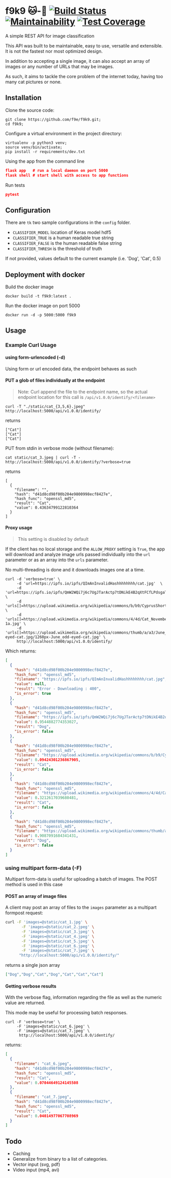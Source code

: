 f9k9  🐱-🐶 [![Build Status](https://travis-ci.org/f9e/f9k9.svg?branch=master)](https://travis-ci.org/f9e/f9k9) [![Maintainability](https://api.codeclimate.com/v1/badges/6eeaeb2980decd05d190/maintainability)](https://codeclimate.com/github/f9e/f9k9/maintainability) [![Test Coverage](https://api.codeclimate.com/v1/badges/6eeaeb2980decd05d190/test_coverage)](https://codeclimate.com/github/f9e/f9k9/test_coverage)
====

A simple REST API for image classification

This API was built to be maintainable, easy to use, 
versatile and extensible. It is not the fastest nor most optimized design.

In addition to accepting a single image, it can also accept an array of 
images or any number of URLs that may be images.

As such, it aims to tackle the core problem of the internet today, having too many 
cat pictures or none.


## Installation 

Clone the source code:
```
git clone https://github.com/f9e/f9k9.git;
cd f9k9;
```

Configure a virtual environment in the project directory:
```
virtualenv -p python3 venv;
source venv/bin/activate;
pip install -r requirements/dev.txt
```

Using the app from the command line

```json
flask app   # run a local daemon on port 5000
flask shell # start shell with access to app functions
```
Run tests

```json
pytest
```




## Configuration

There are `tk` two sample configurations in the `config` folder.  

* `CLASSIFIER_MODEL` location of Keras model hdf5 
* `CLASSIFIER_TRUE` is a human readable true string  
* `CLASSIFIER_FALSE` is the human readable false string 
* `CLASSIFIER_THRESH` is the threshold of truth 

If not provided, values default to the current example (i.e. 'Dog', 'Cat', 0.5)

## Deployment with docker

Build the docker image

```
docker build -t f9k9:latest .
```

Run the docker image on port 5000

```
docker run -d -p 5000:5000 f9k9
```

## Usage

### Example Curl Usage

#### using form-urlencoded (-d)

Using form or url encoded data, the endpoint behaves as such 

#### PUT a glob of files individually at the endpoint

> Note: Curl append the file to the endpoint name, so the actual 
endpoint location for this call is `/api/v1.0.0/identify/<filename>`

```
curl -T "./static/cat_{3,5,6}.jpeg" http://localhost:5000/api/v1.0.0/identify/
```

returns

```
["Cat"]
["Cat"]
["Cat"]
```



PUT from stdin in verbose mode (without filename):

```
cat static/cat_3.jpeg | curl -T - http://localhost:5000/api/v1.0.0/identify/?verbose=true
```

returns 

```
[
  {
    "filename": "",
    "hash": "d41d8cd98f00b204e9800998ecf8427e",
    "hash_func": "openssl_md5",
    "result": "Cat",
    "value": 0.43634799122810364
  }
]
```

#### Proxy usage

> This setting is disabled by default

If the client has no local storage and the `ALLOW_PROXY` setting is `True`, the app will
 download and analyze image urls passed individually into the `url` parameter or as an 
 array into the `urls` parameter.   
 
 No multi-threading is done and it downloads images one at a time.

```
curl -d 'verbose=true' \
     -d 'url=https://ipfs.io/ipfs/QImAnInvalidHashhhhhhhh/cat.jpg'  \
     -d 'url=https://ipfs.io/ipfs/QmW2WQi7j6c7UgJTarActp7tDNikE4B2qXtFCfLPdsgaTQ/cat.jpg' \
     -d 'urls[]=https://upload.wikimedia.org/wikipedia/commons/b/b9/CyprusShorthair.jpg' \
     -d 'urls[]=https://upload.wikimedia.org/wikipedia/commons/4/4d/Cat_November_2010-1a.jpg' \
     -d 'urls[]=https://upload.wikimedia.org/wikipedia/commons/thumb/a/a3/June_odd-eyed-cat.jpg/1260px-June_odd-eyed-cat.jpg' \
     http://localhost:5000/api/v1.0.0/identify/
```
Which returns:

```json
[
  {
    "hash": "d41d8cd98f00b204e9800998ecf8427e",
    "hash_func": "openssl_md5",
    "filename": "https://ipfs.io/ipfs/QImAnInvalidHashhhhhhhh/cat.jpg",
    "value": null,
    "result": "Error - Downloading : 400",
    "is_error": true
  },
  {
    "hash": "d41d8cd98f00b204e9800998ecf8427e",
    "hash_func": "openssl_md5",
    "filename": "https://ipfs.io/ipfs/QmW2WQi7j6c7UgJTarActp7tDNikE4B2qXtFCfLPdsgaTQ/cat.jpg",
    "value": 0.9544882774353027,
    "result": "Dog",
    "is_error": false
  },
  {
    "hash": "d41d8cd98f00b204e9800998ecf8427e",
    "hash_func": "openssl_md5",
    "filename": "https://upload.wikimedia.org/wikipedia/commons/b/b9/CyprusShorthair.jpg",
    "value": 0.09424301236867905,
    "result": "Cat",
    "is_error": false
  },
  {
    "hash": "d41d8cd98f00b204e9800998ecf8427e",
    "hash_func": "openssl_md5",
    "filename": "https://upload.wikimedia.org/wikipedia/commons/4/4d/Cat_November_2010-1a.jpg",
    "value": 0.3212617039680481,
    "result": "Cat",
    "is_error": false
  },
  {
    "hash": "d41d8cd98f00b204e9800998ecf8427e",
    "hash_func": "openssl_md5",
    "filename": "https://upload.wikimedia.org/wikipedia/commons/thumb/a/a3/June_odd-eyed-cat.jpg/1260px-June_odd-eyed-cat.jpg",
    "value": 0.9087091684341431,
    "result": "Dog",
    "is_error": false
  }
]

```



### using multipart form-data (-F)

Multipart form-data is useful for uploading a batch of images. The POST method 
is used in this case 

#### POST an array of image files

A client may post an array of files to the `images` parameter as a  multipart formpost request:
```sh
curl -F 'images=@static/cat_1.jpg' \
       -F 'images=@static/cat_2.jpeg' \
       -F 'images=@static/cat_3.jpeg' \
       -F 'images=@static/cat_4.jpeg' \
       -F 'images=@static/cat_5.jpeg' \
       -F 'images=@static/cat_6.jpeg' \
       -F 'images=@static/cat_7.jpeg' \
      "http://localhost:5000/api/v1.0.0/identify/"
```

returns a single json array

```json
["Dog","Dog","Cat","Dog","Cat","Cat","Cat"]
```

#### Getting verbose results

With the verbose flag, information regarding the file as well as the numeric value are returned. 

This mode may be useful for processing batch responses.

```
curl -F 'verbose=true' \
     -F 'images=@static/cat_6.jpeg' \
     -F 'images=@static/cat_7.jpeg' \
      http://localhost:5000/api/v1.0.0/identify/
```

returns:

```json
[
  {
    "filename": "cat_6.jpeg",
    "hash": "d41d8cd98f00b204e9800998ecf8427e",
    "hash_func": "openssl_md5",
    "result": "Cat",
    "value": 0.07044649124145508
  },
  {
    "filename": "cat_7.jpeg",
    "hash": "d41d8cd98f00b204e9800998ecf8427e",
    "hash_func": "openssl_md5",
    "result": "Cat",
    "value": 0.04014977067708969
  }
]

```

## Todo

* Caching 
* Generalize from binary to a list of categories.
* Vector input (svg, pdf)
* Video input (mp4, avi)